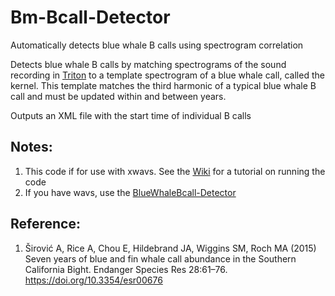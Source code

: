 # Bm-Bcall-Detector
Automatically detects blue whale B calls using spectrogram correlation

Detects blue whale B calls by matching spectrograms of the sound recording in [Triton](https://github.com/MarineBioAcousticsRC/Triton.git) to a template spectrogram of a blue whale call, called the kernel. This template matches the third harmonic of a typical blue whale B call and must be updated within and between years.

Outputs an XML file with the start time of individual B calls

## Notes:
1. This code if for use with xwavs. See the [Wiki](https://github.com/alrice12/Bm-Bcall-Detector/wiki) for a tutorial on running the code
2. If you have wavs, use the [BlueWhaleBcall-Detector](https://github.com/MarineBioAcousticsRC/Triton/tree/master/Remoras/BlueWhaleBcall-Detector)

## Reference:

1. Širović A, Rice A, Chou E, Hildebrand JA, Wiggins SM, Roch MA (2015) Seven years of blue and fin whale call abundance in the Southern California Bight. Endanger Species Res 28:61–76. https://doi.org/10.3354/esr00676

